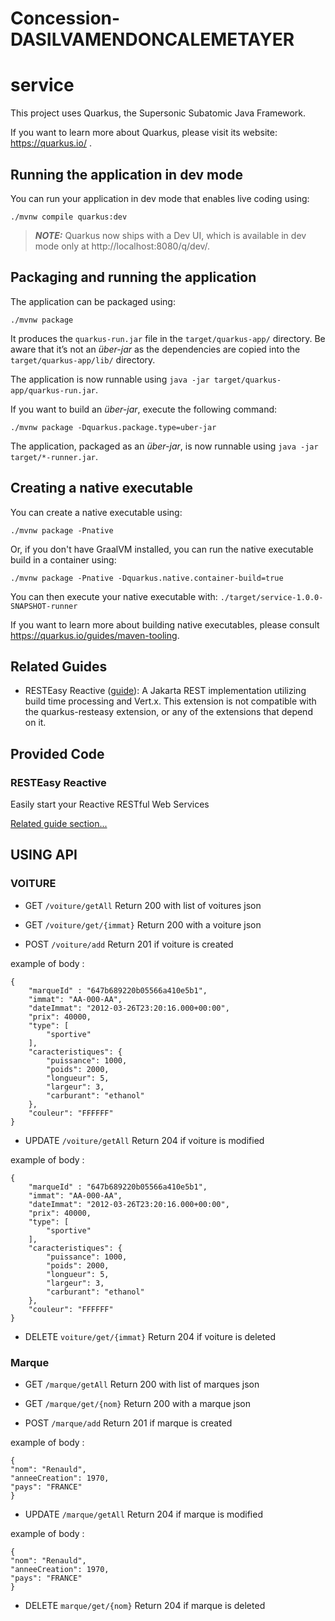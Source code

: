 # Concession-DASILVAMENDONCALEMETAYER

# service

This project uses Quarkus, the Supersonic Subatomic Java Framework.

If you want to learn more about Quarkus, please visit its website: https://quarkus.io/ .

## Running the application in dev mode

You can run your application in dev mode that enables live coding using:
```shell script
./mvnw compile quarkus:dev
```

> **_NOTE:_**  Quarkus now ships with a Dev UI, which is available in dev mode only at http://localhost:8080/q/dev/.

## Packaging and running the application

The application can be packaged using:
```shell script
./mvnw package
```
It produces the `quarkus-run.jar` file in the `target/quarkus-app/` directory.
Be aware that it’s not an _über-jar_ as the dependencies are copied into the `target/quarkus-app/lib/` directory.

The application is now runnable using `java -jar target/quarkus-app/quarkus-run.jar`.

If you want to build an _über-jar_, execute the following command:
```shell script
./mvnw package -Dquarkus.package.type=uber-jar
```

The application, packaged as an _über-jar_, is now runnable using `java -jar target/*-runner.jar`.

## Creating a native executable

You can create a native executable using: 
```shell script
./mvnw package -Pnative
```

Or, if you don't have GraalVM installed, you can run the native executable build in a container using: 
```shell script
./mvnw package -Pnative -Dquarkus.native.container-build=true
```

You can then execute your native executable with: `./target/service-1.0.0-SNAPSHOT-runner`

If you want to learn more about building native executables, please consult https://quarkus.io/guides/maven-tooling.

## Related Guides

- RESTEasy Reactive ([guide](https://quarkus.io/guides/resteasy-reactive)): A Jakarta REST implementation utilizing build time processing and Vert.x. This extension is not compatible with the quarkus-resteasy extension, or any of the extensions that depend on it.

## Provided Code

### RESTEasy Reactive

Easily start your Reactive RESTful Web Services

[Related guide section...](https://quarkus.io/guides/getting-started-reactive#reactive-jax-rs-resources)

## USING API

### VOITURE

* GET `/voiture/getAll`
 Return 200 with list of voitures json

* GET `/voiture/get/{immat}`
  Return 200 with a voiture json

* POST `/voiture/add`
  Return 201 if voiture is created

example of body :
```
{
    "marqueId" : "647b689220b05566a410e5b1",
    "immat": "AA-000-AA",
    "dateImmat": "2012-03-26T23:20:16.000+00:00",
    "prix": 40000,
    "type": [
        "sportive"
    ],
    "caracteristiques": {
        "puissance": 1000,
        "poids": 2000,
        "longueur": 5,
        "largeur": 3,
        "carburant": "ethanol"
    },
    "couleur": "FFFFFF"
}
```

* UPDATE `/voiture/getAll`
  Return 204 if voiture is modified

example of body :
```
{
    "marqueId" : "647b689220b05566a410e5b1",
    "immat": "AA-000-AA",
    "dateImmat": "2012-03-26T23:20:16.000+00:00",
    "prix": 40000,
    "type": [
        "sportive"
    ],
    "caracteristiques": {
        "puissance": 1000,
        "poids": 2000,
        "longueur": 5,
        "largeur": 3,
        "carburant": "ethanol"
    },
    "couleur": "FFFFFF"
}
```

* DELETE `voiture/get/{immat}`
  Return 204 if voiture is deleted


### Marque

* GET `/marque/getAll`
  Return 200 with list of marques json

* GET `/marque/get/{nom}`
  Return 200 with a marque json

* POST `/marque/add`
  Return 201 if marque is created

example of body :
```
{
"nom": "Renauld",
"anneeCreation": 1970,
"pays": "FRANCE"
}
```

* UPDATE `/marque/getAll`
  Return 204 if marque is modified

example of body :
```
{
"nom": "Renauld",
"anneeCreation": 1970,
"pays": "FRANCE"
}
```

* DELETE `marque/get/{nom}`
  Return 204 if marque is deleted